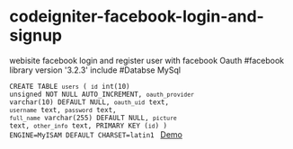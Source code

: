 # codeigniter-facebook-login-and-signup
webisite facebook login and register user with facebook Oauth
#facebook library version '3.2.3' include
#Databse MySql 

<code>CREATE TABLE `users` (
  `id` int(10) unsigned NOT NULL AUTO_INCREMENT,
  `oauth_provider` varchar(10) DEFAULT NULL,
  `oauth_uid` text,
  `username` text,
  `password` text,
  `full_name` varchar(255) DEFAULT NULL,
  `picture` text,
  `other_info` text,
  PRIMARY KEY (`id`)
) ENGINE=MyISAM DEFAULT CHARSET=latin1
</code>
<a href="http://www.vaimeo.com/demo/codeIgniter-facebook-login-and-register">Demo</a>


